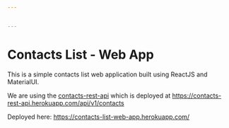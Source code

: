 ```yaml
---


---
```


<h1 id="contacts-list---web-app">Contacts List - Web App</h1>
<p>This is a simple contacts list web application built using ReactJS and MaterialUI.</p>
<p>We are using the <a href="https://github.com/ArbaazMeghani/contacts-rest-api">contacts-rest-api</a> which is deployed at <a href="https://contacts-rest-api.herokuapp.com/api/v1/contacts">https://contacts-rest-api.herokuapp.com/api/v1/contacts</a></p>
<p>Deployed here: <a href="https://contacts-list-web-app.herokuapp.com/">https://contacts-list-web-app.herokuapp.com/</a></p>

